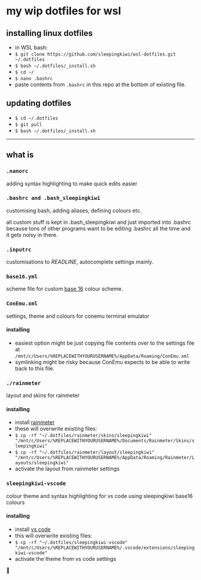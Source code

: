 # my wip dotfiles for wsl

## installing linux dotfiles

- in WSL bash:
- `$ git clone https://github.com/sleepingkiwi/wsl-dotfiles.git ~/.dotfiles`
- `$ bash ~/.dotfiles/_install.sh`
- `$ cd ~/`
- `$ nano .bashrc`
- paste contents from `.bashrc` in this repo at the bottom of existing file.

## updating dotfiles

- `$ cd ~/.dotfiles`
- `$ git pull`
- `$ bash ~/.dotfiles/_install.sh`

---

## what is

### `.nanorc`

adding syntax highlighting to make quick edits easier

### `.bashrc and .bash_sleepingkiwi`

customising bash, adding aliases, defining colours etc.

all custom stuff is kept in .bash_sleepingkiwi and just imported into .bashrc because tons of other programs want to be editing .bashrc all the time and it gets noisy in there.

### `.inputrc`

customisations to _READLINE_, autocomplete settings mainly.

### `base16.yml`

scheme file for custom [base 16](http://chriskempson.com/projects/base16/) colour scheme.

### `ConEmu.xml`

settings, theme and colours for conemu terminal emulator

#### installing

- easiest option might be just copying file contents over to the settings file at `/mnt/c/Users/%REPLACEWITHYOURUSERNAME%/AppData/Roaming/ConEmu.xml`
- symlinking might be risky because ConEmu expects to be able to write back to this file.


### `./rainmeter`

layout and skins for rainmeter

#### installing

- install [rainmeter](https://www.rainmeter.net/)
- these will overwrite existing files:
- `$ cp -rf "~/.dotfiles/rainmeter/skins/sleepingkiwi" "/mnt/c/Users/%REPLACEWITHYOURUSERNAME%/Documents/Rainmeter/Skins/sleepingkiwi"`
- `$ cp -rf "~/.dotfiles/rainmeter/layout/sleepingkiwi" "/mnt/c/Users/%REPLACEWITHYOURUSERNAME%/AppData/Roaming/Rainmeter/Layouts/sleepingkiwi"`
- activate the layout from rainmeter settings

### `sleepingkiwi-vscode`

colour theme and syntax highlighting for vs code using sleepingkiwi base16 colours

#### installing

- install [vs code](https://code.visualstudio.com/)
- this will overwrite existing files:
- `$ cp -rf "~/.dotfiles/sleepingkiwi-vscode" "/mnt/c/Users/%REPLACEWITHYOURUSERNAME%/.vscode/extensions/sleepingkiwi-vscode"`
- activate the theme from vs code settings

👻
